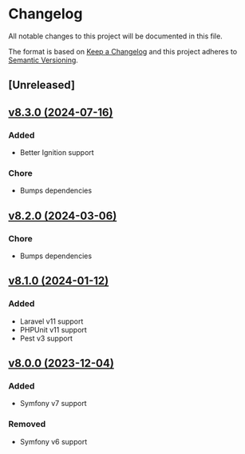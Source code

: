 # Changelog
All notable changes to this project will be documented in this file.

The format is based on [Keep a Changelog](http://keepachangelog.com/)
and this project adheres to [Semantic Versioning](http://semver.org/).

## [Unreleased]

## [v8.3.0 (2024-07-16)](https://github.com/nunomaduro/collision/compare/v8.2.0...v8.3.0)
### Added
- Better Ignition support

### Chore
- Bumps dependencies

## [v8.2.0 (2024-03-06)](https://github.com/nunomaduro/collision/compare/v8.1.0...v8.2.0)
### Chore
- Bumps dependencies

## [v8.1.0 (2024-01-12)](https://github.com/nunomaduro/collision/compare/v8.0.0...v8.1.0)
### Added
- Laravel v11 support
- PHPUnit v11 support
- Pest v3 support

## [v8.0.0 (2023-12-04)](https://github.com/nunomaduro/collision/compare/v7.10.0...v8.0.0)
### Added
- Symfony v7 support

### Removed
- Symfony v6 support
